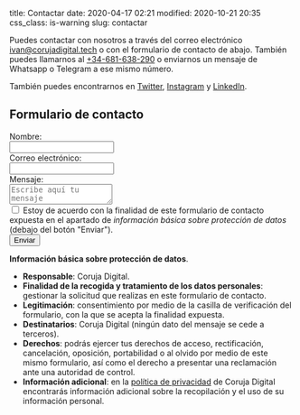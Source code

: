 title: Contactar
date: 2020-04-17 02:21
modified: 2020-10-21 20:35
css_class: is-warning
slug: contactar

<!--
***Importante***: actualmente no estamos disponibles en la oficina, pero podemos atendar cualquier solicitud telemáticamente y, en caso de ser necesario, se puede acordar una reunión presencial.

Puedes hacernos una visita, pero lo mejor es concertar una cita para confirmar que estaremos en la oficina. Actualmente nos encontramos en el espacio de coworking [Soppa de Azul](http://www.soppadeazul.com/), en la calle Américo Vespucio 68, en Las Palmas de Gran Canaria (Canarias, España).

<iframe scrolling="no" src="https://www.openstreetmap.org/export/embed.html?bbox=-15.431845486164095%2C28.148566684785976%2C-15.428304970264437%2C28.15075426607697&amp;layer=mapnik&amp;marker=28.14966048101776%2C-15.430075228214264" style="border: 1px solid black;margin: 0 auto;width: 90%;display: block;"></iframe>

<small><a href="https://www.openstreetmap.org/?mlat=28.14966&amp;mlon=-15.43008#map=19/28.14966/-15.43008&amp;layers=N">Ver mapa más grande</a></small>
-->

Puedes contactar con nosotros a través del correo electrónico <a href="mailto:ivan@corujadigital.tech">ivan@corujadigital.tech</a> o con el formulario de contacto de abajo. También puedes llamarnos al <a href="tel:+34-681-638-290">+34-681-638-290</a> o enviarnos un mensaje de Whatsapp o Telegram a ese mismo número.

También puedes encontrarnos en [Twitter](https://twitter.com/coruja_dig), [Instagram](https://instagram.com/coruja_dig) y [LinkedIn](https://linkedin.com/company/coruja-dig).

## Formulario de contacto

<form name="contactar" method="POST" action="contactar-exito.html" netlify>
  <div class="field">
    <label class="label">Nombre:</label>
    <div class="control">
      <input class="input" type="text" name="nombre" />
    </div>
  </div>
  <div class="field">
    <label class="label">Correo electrónico:</label>
    <div class="control">
      <input class="input" type="email" name="email" />
    </div>
  </div>
  <div class="field">
    <label class="label">Mensaje:</label>
    <div class="control">
      <textarea class="textarea" placeholder="Escribe aquí tu mensaje" name="mensaje"></textarea>
    </div>
  </div>
  <div class="field">
    <div class="control">
      <label class="checkbox">
        <input type="checkbox" required>
          Estoy de acuerdo con la finalidad de este formulario de contacto expuesta en el apartado de <em>información básica sobre protección de datos</em> (debajo del botón "Enviar").
      </label>
    </div>
  </div>
  <div class="field">
    <div class="control">
      <button class="button" type="submit">Enviar</button>
    </div>
  </div>
</form>

**Información básica sobre protección de datos**.

  - **Responsable**: Coruja Digital.
  - **Finalidad de la recogida y tratamiento de los datos personales**: gestionar la solicitud que realizas en este formulario de contacto.
  - **Legitimación**: consentimiento por medio de la casilla de verificación del formulario, con la que se acepta la finalidad expuesta.
  - **Destinatarios**: Coruja Digital (ningún dato del mensaje se cede a terceros).
  - **Derechos**: podrás ejercer tus derechos de acceso, rectificación, cancelación, oposición, portabilidad o al olvido por medio de este mismo formulario, así como el derecho a presentar una reclamación ante una autoridad de control.
  - **Información adicional**: en la [política de privacidad](/politica-privacidad) de Coruja Digital encontrarás información adicional sobre la recopilación y el uso de su información personal.
